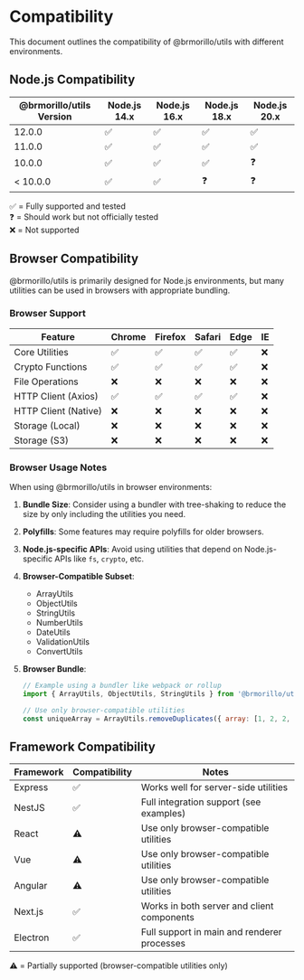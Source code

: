 # Compatibility

This document outlines the compatibility of @brmorillo/utils with different environments.

## Node.js Compatibility

| @brmorillo/utils Version | Node.js 14.x | Node.js 16.x | Node.js 18.x | Node.js 20.x |
|-------------------------|--------------|--------------|--------------|--------------|
| 12.0.0                  | ✅           | ✅           | ✅           | ✅           |
| 11.0.0                  | ✅           | ✅           | ✅           | ✅           |
| 10.0.0                  | ✅           | ✅           | ✅           | ❓           |
| < 10.0.0                | ✅           | ✅           | ❓           | ❓           |

✅ = Fully supported and tested  
❓ = Should work but not officially tested  
❌ = Not supported

## Browser Compatibility

@brmorillo/utils is primarily designed for Node.js environments, but many utilities can be used in browsers with appropriate bundling.

### Browser Support

| Feature                 | Chrome | Firefox | Safari | Edge | IE  |
|-------------------------|--------|---------|--------|------|-----|
| Core Utilities          | ✅     | ✅      | ✅     | ✅   | ❌  |
| Crypto Functions        | ✅     | ✅      | ✅     | ✅   | ❌  |
| File Operations         | ❌     | ❌      | ❌     | ❌   | ❌  |
| HTTP Client (Axios)     | ✅     | ✅      | ✅     | ✅   | ❌  |
| HTTP Client (Native)    | ❌     | ❌      | ❌     | ❌   | ❌  |
| Storage (Local)         | ❌     | ❌      | ❌     | ❌   | ❌  |
| Storage (S3)            | ❌     | ❌      | ❌     | ❌   | ❌  |

### Browser Usage Notes

When using @brmorillo/utils in browser environments:

1. **Bundle Size**: Consider using a bundler with tree-shaking to reduce the size by only including the utilities you need.

2. **Polyfills**: Some features may require polyfills for older browsers.

3. **Node.js-specific APIs**: Avoid using utilities that depend on Node.js-specific APIs like `fs`, `crypto`, etc.

4. **Browser-Compatible Subset**:
   - ArrayUtils
   - ObjectUtils
   - StringUtils
   - NumberUtils
   - DateUtils
   - ValidationUtils
   - ConvertUtils

5. **Browser Bundle**:
   ```javascript
   // Example using a bundler like webpack or rollup
   import { ArrayUtils, ObjectUtils, StringUtils } from '@brmorillo/utils/browser';
   
   // Use only browser-compatible utilities
   const uniqueArray = ArrayUtils.removeDuplicates({ array: [1, 2, 2, 3] });
   ```

## Framework Compatibility

| Framework      | Compatibility | Notes                                      |
|----------------|---------------|-------------------------------------------|
| Express        | ✅            | Works well for server-side utilities       |
| NestJS         | ✅            | Full integration support (see examples)    |
| React          | ⚠️            | Use only browser-compatible utilities      |
| Vue            | ⚠️            | Use only browser-compatible utilities      |
| Angular        | ⚠️            | Use only browser-compatible utilities      |
| Next.js        | ✅            | Works in both server and client components |
| Electron       | ✅            | Full support in main and renderer processes|

⚠️ = Partially supported (browser-compatible utilities only)